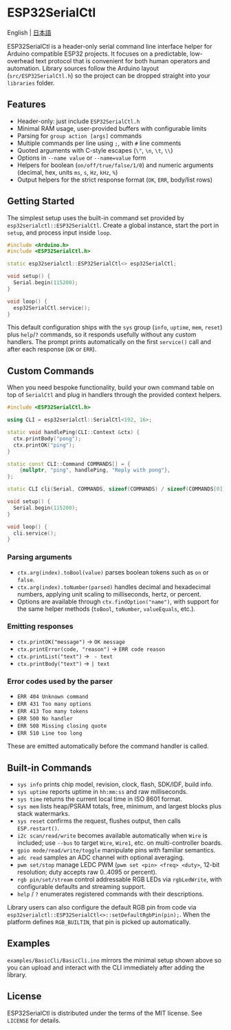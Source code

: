 # ESP32SerialCtl

English | [日本語](README.ja.md)

ESP32SerialCtl is a header-only serial command line interface helper for
Arduino compatible ESP32 projects. It focuses on a predictable, low-overhead
text protocol that is convenient for both human operators and automation.
Library sources follow the Arduino layout (`src/ESP32SerialCtl.h`) so the
project can be dropped straight into your `libraries` folder.

## Features
- Header-only: just include `ESP32SerialCtl.h`
- Minimal RAM usage, user-provided buffers with configurable limits
- Parsing for `group action [args]` commands
- Multiple commands per line using `;`, with `#` line comments
- Quoted arguments with C-style escapes (`\"`, `\n`, `\t`, `\\`)
- Options in `--name value` or `--name=value` form
- Helpers for boolean (`on/off/true/false/1/0`) and numeric arguments
  (decimal, hex, units `ms`, `s`, `Hz`, `kHz`, `%`)
- Output helpers for the strict response format (`OK`, `ERR`, body/list rows)

## Getting Started

The simplest setup uses the built-in command set provided by
`esp32serialctl::ESP32SerialCtl`. Create a global instance, start the
port in `setup`, and process input inside `loop`.

```cpp
#include <Arduino.h>
#include <ESP32SerialCtl.h>

static esp32serialctl::ESP32SerialCtl<> esp32SerialCtl;

void setup() {
  Serial.begin(115200);
}

void loop() {
  esp32SerialCtl.service();
}
```

This default configuration ships with the `sys` group (`info`, `uptime`, `mem`,
`reset`) plus `help`/`?` commands, so it responds usefully without any custom
handlers. The prompt prints automatically on the first `service()` call
and after each response (`OK` or `ERR`).

## Custom Commands

When you need bespoke functionality, build your own command table on top of
`SerialCtl` and plug in handlers through the provided context helpers.

```cpp
#include <ESP32SerialCtl.h>

using CLI = esp32serialctl::SerialCtl<192, 16>;

static void handlePing(CLI::Context &ctx) {
  ctx.printBody("pong");
  ctx.printOK("ping");
}

static const CLI::Command COMMANDS[] = {
    {nullptr, "ping", handlePing, "Reply with pong"},
};

static CLI cli(Serial, COMMANDS, sizeof(COMMANDS) / sizeof(COMMANDS[0]));

void setup() {
  Serial.begin(115200);
}

void loop() {
  cli.service();
}
```

### Parsing arguments
- `ctx.arg(index).toBool(value)` parses boolean tokens such as `on` or `false`.
- `ctx.arg(index).toNumber(parsed)` handles decimal and hexadecimal numbers,
  applying unit scaling to milliseconds, hertz, or percent.
- Options are available through `ctx.findOption("name")`, with support for the
  same helper methods (`toBool`, `toNumber`, `valueEquals`, etc.).

### Emitting responses
- `ctx.printOK("message")` -> `OK message`
- `ctx.printError(code, "reason")` -> `ERR code reason`
- `ctx.printList("text")` -> ` - text`
- `ctx.printBody("text")` -> `| text`

### Error codes used by the parser
- `ERR 404 Unknown command`
- `ERR 431 Too many options`
- `ERR 413 Too many tokens`
- `ERR 500 No handler`
- `ERR 508 Missing closing quote`
- `ERR 510 Line too long`

These are emitted automatically before the command handler is called.

## Built-in Commands
- `sys info` prints chip model, revision, clock, flash, SDK/IDF, build info.
- `sys uptime` reports uptime in `hh:mm:ss` and raw milliseconds.
- `sys time` returns the current local time in ISO 8601 format.
- `sys mem` lists heap/PSRAM totals, free, minimum, and largest blocks plus stack watermarks.
- `sys reset` confirms the request, flushes output, then calls `ESP.restart()`.
- `i2c scan/read/write` becomes available automatically when `Wire` is included; use `--bus` to target `Wire`, `Wire1`, etc. on multi-controller boards.
- `gpio mode/read/write/toggle` manipulate pins with familiar semantics.
- `adc read` samples an ADC channel with optional averaging.
- `pwm set/stop` manage LEDC PWM (`pwm set <pin> <freq> <duty>`, 12-bit resolution; duty accepts raw 0..4095 or percent).
- `rgb pin/set/stream` control addressable RGB LEDs via `rgbLedWrite`, with configurable defaults and streaming support.
- `help` / `?` enumerates registered commands with their descriptions.

Library users can also configure the default RGB pin from code via
`esp32serialctl::ESP32SerialCtl<>::setDefaultRgbPin(pin);`. When the platform
defines `RGB_BUILTIN`, that pin is picked up automatically.

## Examples

`examples/BasicCli/BasicCli.ino` mirrors the minimal setup shown above so you
can upload and interact with the CLI immediately after adding the library.

## License

ESP32SerialCtl is distributed under the terms of the MIT license. See
`LICENSE` for details.
